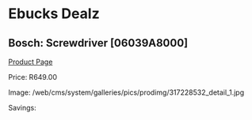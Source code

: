 
# Ebucks Dealz
## Bosch: Screwdriver [06039A8000]
[Product Page](https://www.ebucks.com/web/shop/productSelected.do?prodId=317228532&catId=336131644)

Price: R649.00

Image: /web/cms/system/galleries/pics/prodimg/317228532_detail_1.jpg

Savings: 


	